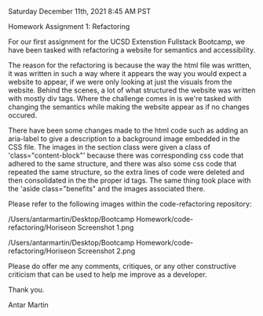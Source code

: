 Saturday December 11th, 2021
8:45 AM PST

Homework Assignment 1: Refactoring

For our first assignment for the UCSD Extenstion Fullstack Bootcamp, we have been tasked with refactoring a website for semantics and accessibility. 

The reason for the refactoring is because the way the html file was written, it was written in such a way where it appears the way you would expect a website to appear, if we were only looking at just the visuals from the website. Behind the scenes, a lot of what structured the website was written with mostly div tags. Where the challenge comes in is we're tasked with changing the semantics while making the website appear as if no changes occured. 

There have been some changes made to the html code such as adding an aria-label to give a description to a background image embedded in the CSS file. The images in the section class were given a class of 'class="content-block"' because there was corresponding css code that adhered to the same structure, and there was also some css code that repeated the same structure, so the extra lines of code were deleted and then consolidated in the the proper id tags. The same thing took place with the 'aside class="benefits" and the images associated there. 

Please refer to the following images within the code-refactoring repository:

/Users/antarmartin/Desktop/Bootcamp Homework/code-refactoring/Horiseon Screenshot 1.png

/Users/antarmartin/Desktop/Bootcamp Homework/code-refactoring/Horiseon Screenshot 2.png

Please do offer me any comments, critiques, or any other constructive criticism that can be used to help me improve as a developer.

Thank you.

Antar Martin

 
